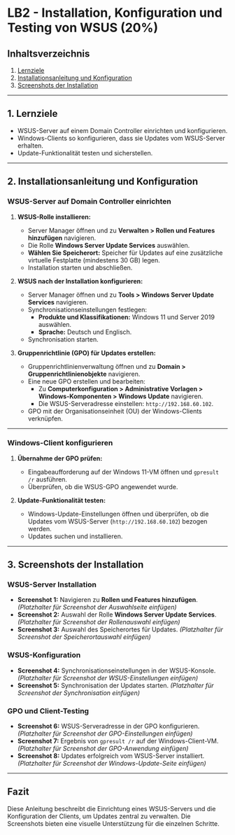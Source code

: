 # LB2 - Installation, Konfiguration und Testing von WSUS (20%)

## Inhaltsverzeichnis
1. [Lernziele](#lernziele)
2. [Installationsanleitung und Konfiguration](#installationsanleitung-und-konfiguration)
3. [Screenshots der Installation](#screenshots-der-installation)

---

## 1. Lernziele

- WSUS-Server auf einem Domain Controller einrichten und konfigurieren.
- Windows-Clients so konfigurieren, dass sie Updates vom WSUS-Server erhalten.
- Update-Funktionalität testen und sicherstellen.

---

## 2. Installationsanleitung und Konfiguration

### WSUS-Server auf Domain Controller einrichten

1. **WSUS-Rolle installieren:**
   - Server Manager öffnen und zu **Verwalten > Rollen und Features hinzufügen** navigieren.
   - Die Rolle **Windows Server Update Services** auswählen.
   - **Wählen Sie Speicherort:** Speicher für Updates auf eine zusätzliche virtuelle Festplatte (mindestens 30 GB) legen.
   - Installation starten und abschließen.

2. **WSUS nach der Installation konfigurieren:**
   - Server Manager öffnen und zu **Tools > Windows Server Update Services** navigieren.
   - Synchronisationseinstellungen festlegen:
     - **Produkte und Klassifikationen:** Windows 11 und Server 2019 auswählen.
     - **Sprache:** Deutsch und Englisch.
   - Synchronisation starten.

3. **Gruppenrichtlinie (GPO) für Updates erstellen:**
   - Gruppenrichtlinienverwaltung öffnen und zu **Domain > Gruppenrichtlinienobjekte** navigieren.
   - Eine neue GPO erstellen und bearbeiten:
     - Zu **Computerkonfiguration > Administrative Vorlagen > Windows-Komponenten > Windows Update** navigieren.
     - Die WSUS-Serveradresse einstellen: `http://192.168.60.102`.
   - GPO mit der Organisationseinheit (OU) der Windows-Clients verknüpfen.

---

### Windows-Client konfigurieren

1. **Übernahme der GPO prüfen:**
   - Eingabeaufforderung auf der Windows 11-VM öffnen und `gpresult /r` ausführen.
   - Überprüfen, ob die WSUS-GPO angewendet wurde.

2. **Update-Funktionalität testen:**
   - Windows-Update-Einstellungen öffnen und überprüfen, ob die Updates vom WSUS-Server (`http://192.168.60.102`) bezogen werden.
   - Updates suchen und installieren.

---

## 3. Screenshots der Installation

### WSUS-Server Installation
- **Screenshot 1:** Navigieren zu **Rollen und Features hinzufügen**.
  *(Platzhalter für Screenshot der Auswahlseite einfügen)*
- **Screenshot 2:** Auswahl der Rolle **Windows Server Update Services**.
  *(Platzhalter für Screenshot der Rollenauswahl einfügen)*
- **Screenshot 3:** Auswahl des Speicherortes für Updates.
  *(Platzhalter für Screenshot der Speicherortauswahl einfügen)*

### WSUS-Konfiguration
- **Screenshot 4:** Synchronisationseinstellungen in der WSUS-Konsole.
  *(Platzhalter für Screenshot der WSUS-Einstellungen einfügen)*
- **Screenshot 5:** Synchronisation der Updates starten.
  *(Platzhalter für Screenshot der Synchronisation einfügen)*

### GPO und Client-Testing
- **Screenshot 6:** WSUS-Serveradresse in der GPO konfigurieren.
  *(Platzhalter für Screenshot der GPO-Einstellungen einfügen)*
- **Screenshot 7:** Ergebnis von `gpresult /r` auf der Windows-Client-VM.
  *(Platzhalter für Screenshot der GPO-Anwendung einfügen)*
- **Screenshot 8:** Updates erfolgreich vom WSUS-Server installiert.
  *(Platzhalter für Screenshot der Windows-Update-Seite einfügen)*

---

## Fazit

Diese Anleitung beschreibt die Einrichtung eines WSUS-Servers und die Konfiguration der Clients, um Updates zentral zu verwalten. Die Screenshots bieten eine visuelle Unterstützung für die einzelnen Schritte.
